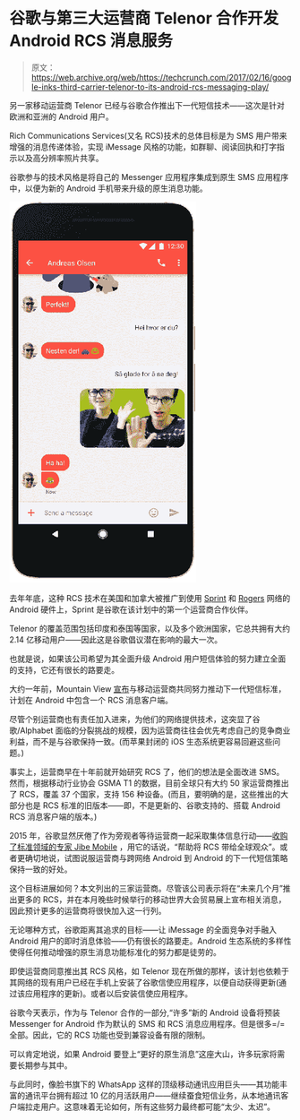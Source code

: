 # 谷歌与第三大运营商 Telenor 合作开发 Android RCS 消息服务 

> 原文：<https://web.archive.org/web/https://techcrunch.com/2017/02/16/google-inks-third-carrier-telenor-to-its-android-rcs-messaging-play/>

另一家移动运营商 Telenor 已经与谷歌合作推出下一代短信技术——这次是针对欧洲和亚洲的 Android 用户。

Rich Communications Services(又名 RCS)技术的总体目标是为 SMS 用户带来增强的消息传递体验，实现 iMessage 风格的功能，如群聊、阅读回执和打字指示以及高分辨率照片共享。

谷歌参与的技术风格是将自己的 Messenger 应用程序集成到原生 SMS 应用程序中，以便为新的 Android 手机带来升级的原生消息功能。

[![telenorgiffinal](img/fa7a6913f83724ce2705393e5751ac59.png)](https://web.archive.org/web/20221025223827/https://beta.techcrunch.com/2017/02/16/google-inks-third-carrier-telenor-to-its-android-rcs-messaging-play/telenorgiffinal/)

去年年底，这种 RCS 技术在美国和加拿大被推广到使用 [Sprint](https://web.archive.org/web/20221025223827/https://beta.techcrunch.com/2016/11/04/google-brings-rcs-the-next-gen-upgrade-to-sms-to-android-phones-on-sprint/) 和 [Rogers](https://web.archive.org/web/20221025223827/https://beta.techcrunch.com/2016/12/13/google-brings-rcs-a-next-gen-upgrade-to-sms-to-rogers-customers-in-canada/) 网络的 Android 硬件上，Sprint 是谷歌在该计划中的第一个运营商合作伙伴。

Telenor 的覆盖范围包括印度和泰国等国家，以及多个欧洲国家，它总共拥有大约 2.14 亿移动用户——因此这是谷歌倡议潜在影响的最大一次。

也就是说，如果该公司希望为其全面升级 Android 用户短信体验的努力建立全面的支持，它还有很长的路要走。

大约一年前，Mountain View [宣布](https://web.archive.org/web/20221025223827/https://beta.techcrunch.com/2016/02/22/after-jibe-mobile-buy-google-to-provide-carriers-with-android-rcs-client/)与移动运营商共同努力推动下一代短信标准，计划在 Android 中包含一个 RCS 消息客户端。

尽管个别运营商也有责任加入进来，为他们的网络提供技术，这突显了谷歌/Alphabet 面临的分裂挑战的规模，因为运营商往往会优先考虑自己的竞争商业利益，而不是与谷歌保持一致。(而苹果封闭的 iOS 生态系统更容易回避这些问题。)

事实上，运营商早在十年前就开始研究 RCS 了，他们的想法是全面改进 SMS。然而，根据移动行业协会 GSMA T1 的数据，目前全球只有大约 50 家运营商推出了 RCS，覆盖 37 个国家，支持 156 种设备。(而且，要明确的是，这些推出的大部分也是 RCS 标准的旧版本——即，不是更新的、谷歌支持的、搭载 Android RCS 消息客户端的版本。)

2015 年，谷歌显然厌倦了作为旁观者等待运营商一起采取集体信息行动——[收购了标准领域的专家 Jibe Mobile](https://web.archive.org/web/20221025223827/https://beta.techcrunch.com/2015/09/30/google-acquires-jibe-mobile-to-help-adopt-new-standard-for-carrier-messaging/) ，用它的话说，“帮助将 RCS 带给全球观众”。或者更确切地说，试图说服运营商与跨网络 Android 到 Android 的下一代短信策略保持一致的好处。

这个目标进展如何？本文列出的三家运营商。尽管该公司表示将在“未来几个月”推出更多的 RCS，并在本月晚些时候举行的移动世界大会贸易展上宣布相关消息，因此预计更多的运营商将很快加入这一行列。

无论哪种方式，谷歌距离其追求的目标——让 iMessage 的全面竞争对手融入 Android 用户的即时消息体验——仍有很长的路要走。Android 生态系统的多样性使得任何推动增强的原生消息功能标准化的努力都是徒劳的。

即使运营商同意推出其 RCS 风格，如 Telenor 现在所做的那样，该计划也依赖于其网络的现有用户已经在手机上安装了谷歌信使应用程序，以便自动获得更新(通过该应用程序的更新)。或者以后安装信使应用程序。

谷歌今天表示，作为与 Telenor 合作的一部分,“许多”新的 Android 设备将预装 Messenger for Android 作为默认的 SMS 和 RCS 消息应用程序。但是很多=/=全部。因此，它的 RCS 功能也受到兼容设备有限的限制。

可以肯定地说，如果 Android 要登上“更好的原生消息”这座大山，许多玩家将需要长期参与其中。

与此同时，像脸书旗下的 WhatsApp 这样的顶级移动通讯应用巨头——其功能丰富的通讯平台拥有超过 10 亿的月活跃用户——继续蚕食短信业务，从本地通讯客户端拉走用户。这意味着无论如何，所有这些努力最终都可能“太少、太迟”。
